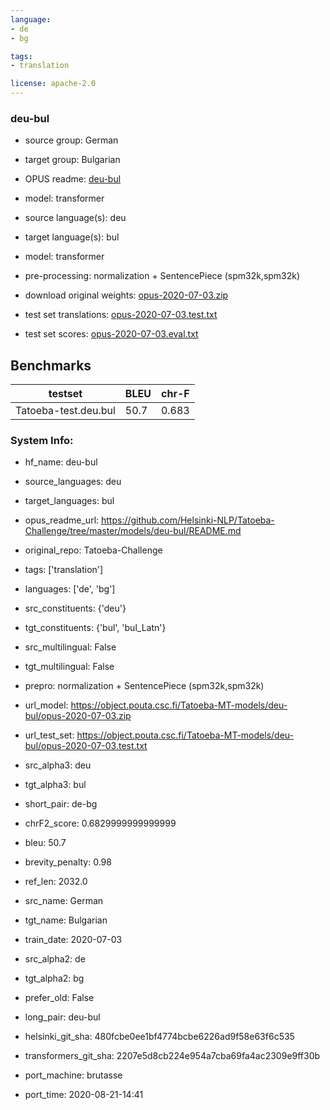 ```yaml
---
language: 
- de
- bg

tags:
- translation

license: apache-2.0
---
```


### deu-bul

* source group: German 
* target group: Bulgarian 
*  OPUS readme: [deu-bul](https://github.com/Helsinki-NLP/Tatoeba-Challenge/tree/master/models/deu-bul/README.md)

*  model: transformer
* source language(s): deu
* target language(s): bul
* model: transformer
* pre-processing: normalization + SentencePiece (spm32k,spm32k)
* download original weights: [opus-2020-07-03.zip](https://object.pouta.csc.fi/Tatoeba-MT-models/deu-bul/opus-2020-07-03.zip)
* test set translations: [opus-2020-07-03.test.txt](https://object.pouta.csc.fi/Tatoeba-MT-models/deu-bul/opus-2020-07-03.test.txt)
* test set scores: [opus-2020-07-03.eval.txt](https://object.pouta.csc.fi/Tatoeba-MT-models/deu-bul/opus-2020-07-03.eval.txt)

## Benchmarks

| testset               | BLEU  | chr-F |
|-----------------------|-------|-------|
| Tatoeba-test.deu.bul 	| 50.7 	| 0.683 |


### System Info: 
- hf_name: deu-bul

- source_languages: deu

- target_languages: bul

- opus_readme_url: https://github.com/Helsinki-NLP/Tatoeba-Challenge/tree/master/models/deu-bul/README.md

- original_repo: Tatoeba-Challenge

- tags: ['translation']

- languages: ['de', 'bg']

- src_constituents: {'deu'}

- tgt_constituents: {'bul', 'bul_Latn'}

- src_multilingual: False

- tgt_multilingual: False

- prepro:  normalization + SentencePiece (spm32k,spm32k)

- url_model: https://object.pouta.csc.fi/Tatoeba-MT-models/deu-bul/opus-2020-07-03.zip

- url_test_set: https://object.pouta.csc.fi/Tatoeba-MT-models/deu-bul/opus-2020-07-03.test.txt

- src_alpha3: deu

- tgt_alpha3: bul

- short_pair: de-bg

- chrF2_score: 0.6829999999999999

- bleu: 50.7

- brevity_penalty: 0.98

- ref_len: 2032.0

- src_name: German

- tgt_name: Bulgarian

- train_date: 2020-07-03

- src_alpha2: de

- tgt_alpha2: bg

- prefer_old: False

- long_pair: deu-bul

- helsinki_git_sha: 480fcbe0ee1bf4774bcbe6226ad9f58e63f6c535

- transformers_git_sha: 2207e5d8cb224e954a7cba69fa4ac2309e9ff30b

- port_machine: brutasse

- port_time: 2020-08-21-14:41